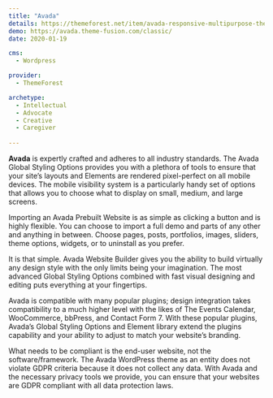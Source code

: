 ```yaml
---
title: "Avada"
details: https://themeforest.net/item/avada-responsive-multipurpose-theme/2833226
demo: https://avada.theme-fusion.com/classic/
date: 2020-01-19

cms: 
  - Wordpress

provider: 
  - ThemeForest

archetype:
  - Intellectual
  - Advocate
  - Creative
  - Caregiver
  
---
```


**Avada** is expertly crafted and adheres to all industry standards. The Avada Global Styling Options provides you with a plethora of tools to ensure that your site’s layouts and Elements are rendered pixel-perfect on all mobile devices. The mobile visibility system is a particularly handy set of options that allows you to choose what to display on small, medium, and large screens.

Importing an Avada Prebuilt Website is as simple as clicking a button and is highly flexible. You can choose to import a full demo and parts of any other and anything in between. Choose pages, posts, portfolios, images, sliders, theme options, widgets, or to uninstall as you prefer.

It is that simple. Avada Website Builder gives you the ability to build virtually any design style with the only limits being your imagination. The most advanced Global Styling Options combined with fast visual designing and editing puts everything at your fingertips.

Avada is compatible with many popular plugins; design integration takes compatibility to a much higher level with the likes of The Events Calendar, WooCommerce, bbPress, and Contact Form 7. With these popular plugins, Avada’s Global Styling Options and Element library extend the plugins capability and your ability to adjust to match your website’s branding.

What needs to be compliant is the end-user website, not the software/framework. The Avada WordPress theme as an entity does not violate GDPR criteria because it does not collect any data. With Avada and the necessary privacy tools we provide, you can ensure that your websites are GDPR compliant with all data protection laws.